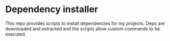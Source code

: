 # Dependency installer

This repo provides scripts to install dependencies for my projects.
Deps are downloaded and extracted and the scripts allow custom commands to be
executed.
